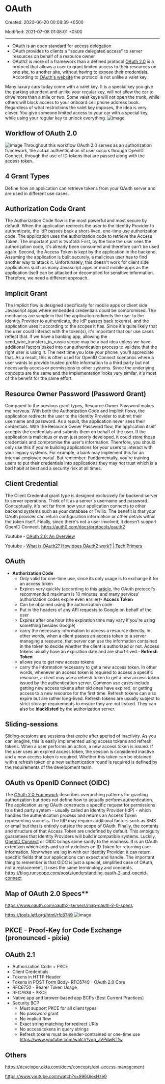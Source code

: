 # OAuth

Created: 2020-06-20 00:08:39 +0500

Modified: 2021-07-08 01:08:01 +0500

---

- OAuth is an open standard for access delegation
- OAuth provides to clients a "secure delegated access" to server resources on behalf of a resource owner
- OAuth2 is more of a framework than a defined protocol
[OAuth 2.0](https://oauth.net/2/) is a protocol that allows a user to grant limited access to their resources on one site, to another site, without having to expose their credentials.
According to [OAuth's website](http://oauth.net/about/) the protocol is not unlike a valet key.

Many luxury cars today come with a valet key. It is a special key you give the parking attendant and unlike your regular key, will not allow the car to drive more than a mile or two. Some valet keys will not open the trunk, while others will block access to your onboard cell phone address book. Regardless of what restrictions the valet key imposes, the idea is very clever. You give someone limited access to your car with a special key, while using your regular key to unlock everything.
![image](media/Authentication_OAuth-image1.png)

## Workflow of OAuth 2.0

![image](media/Authentication_OAuth-image2.png)
Throughout this workflow OAuth 2.0 serves as an authorization framework, the actual authentication of user occurs through OpenID Connect, through the use of ID tokens that are passed along with the access token.

## 4 Grant Types

Define how an application can retrieve tokens from your OAuth server and are used in different use cases.

## Authorization Code Grant

The Authorization Code flow is the most powerful and most secure by default. When the application redirects the user to the Identity Provider to authenticate, the IdP passes back a short-lived, one-time use authorization code. The application uses the authorization code to retrieve the Access Token.
The important part is twofold: First, by the time the user sees the authorization code, it's already been consumed and therefore can't be used again. Second, the Access Token is kept by the application in the backend. Assuming the application is built securely, a malicious user has to find another way to attack it.
Unfortunately, this doesn't work for client side applications such as many Javascript apps or most mobile apps as the application itself can be attacked or decompiled for sensitive information. Therefore, we need a different approach.

## Implicit Grant

The Implicit flow is designed specifically for mobile apps or client side Javascript apps where embedded credentials could be compromised. The mechanics are simple in that the application redirects the user to the Identity Provider to authenticate, the IdP passes back token(s), and the application uses it according to the scopes it has.
Since it's quite likely that the user could interact with the token(s), it's important that our use cases reflect that. If we have a banking app, allowing the send_wire_transfers_to_russia scope may be a bad idea unless we have additional factors baked into our authentication process to validate that the right user is using it. The next time you lose your phone, you'll appreciate that.
As a result, this is often used for OpenID Connect scenarios where a user wants to provide trusted profile information to a third party but not necessarily access or permissions to other systems. Since the underlying concepts are the same and the implementation looks very similar, it's most of the benefit for the same effort.

## Resource Owner Password (Password Grant)

Compared to the previous grant types, Resource Owner Password makes me nervous. With both the Authorization Code and Implicit flows, the application redirects the user to the Identity Provider to submit their username and password. As a result, the application never sees their credentials. With the Resource Owner Password flow, the application itself accepts the credentials and submits them on behalf of the user.
If the application is malicious or even just poorly developed, it could store those credentials and compromise the user's information. Therefore, you should only use this if you're building applications for your users to interact with your legacy systems. For example, a bank may implement this for an internal employee portal.
But remember: Fundamentally, you're training users to put their credentials into applications they may not trust which is a bad habit at best and a security risk at all times.

## Client Credential

The Client Credential grant type is designed exclusively for backend server to server operations. Think of it as a server's username and password. Conceptually, it's not far from how your application connects to other backend systems such as your database or Twilio. The benefit is that your OAuth provider can return configuration information or other details within the token itself.
Finally, since there's not a user involved, it doesn't support OpenID Connect.
<https://auth0.com/docs/protocols/oauth2>

Youtube - [OAuth 2.0: An Overview](https://www.youtube.com/watch?v=CPbvxxslDTU)

Youtube - [What is OAuth2? How does OAuth2 work? | Tech Primers](https://www.youtube.com/watch?v=bzGKgC3N7SY)

## OAuth

- **Authorization Code**
  - Only valid for one-time use, since its only usage is to exchange it for an access token
  - Expires very quickly (according to this [article](https://www.oauth.com/oauth2-servers/authorization/the-authorization-response/), the OAuth protocol's recommended maximum is 10 minutes, and many services' authorization codes expire even earlier)-  **Access Token**
  - Can be obtained using the authorization code
  - Put in the headers of any API requests to Google on behalf of the user
  - Expires after one hour (the expiration time may vary if you're using something besides Google)
  - carry the necessary information to access a resource directly. In other words, when a client passes an access token to a server managing a resource, that server can use the information contained in the token to decide whether the client is authorized or not. Access tokens usually have an expiration date and are short-lived.-  **Refresh Token**
  - allows you to get new access tokens
  - carry the information necessary to get a new access token. In other words, whenever an access token is required to access a specific resource, a client may use a refresh token to get a new access token issued by the authentication server. Common use cases include getting new access tokens after old ones have expired, or getting access to a new resource for the first time. Refresh tokens can also expire but are rather long-lived. Refresh tokens are usually subject to strict storage requirements to ensure they are not leaked. They can also be **blacklisted** by the authorization server.

## Sliding-sessions

Sliding-sessions are sessions that expire after aperiod of inactivity. As you can imagine, this is easily implemented using access tokens and refresh tokens. When a user performs an action, a new access token is issued. If the user uses an expired access token, the session is considered inactive and a new access token is required. Whether this token can be obtained with a refresh token or a new authentication round is required is defined by the requirements of the development team.

## OAuth vs OpenID Connect (OIDC)

The [OAuth 2.0 Framework](https://www.oauth.com/oauth2-servers/map-oauth-2-0-specs/) describes overarching patterns for granting authorization but does not define how to actually perform authentication. The application using OAuth constructs a specific request for permissions to a third party system - usually called an Identity Provider (IdP) - which handles the authentication process and returns an Access Token representing success. The IdP may require additional factors such as SMS or email but that is entirely outside the scope of OAuth. Finally, the contents and structure of that Access Token are undefined by default. This ambiguity guarantees that Identity Providers will build incompatible systems.
Luckily, [OpenID Connect](https://openid.net/connect/) or OIDC brings some sanity to the madness. It is an OAuth extension which adds and strictly defines an ID Token for returning user information. Now when we log in with our Identity Provider, it can return specific fields that our applications can expect and handle. The important thing to remember is that OIDC is just a special, simplified case of OAuth, not a replacement. It uses the same terminology and concepts.
<https://blog.runscope.com/posts/understanding-oauth-2-and-openid-connect>

## Map of OAuth 2.0 Specs**

<https://www.oauth.com/oauth2-servers/map-oauth-2-0-specs>

<https://tools.ietf.org/html/rfc6749>
![image](media/Authentication_OAuth-image3.png)

## PKCE - Proof-Key for Code Exchange (pronounced - pixie)

## OAuth 2.1

- Authorization Code + PKCE
- Client Credentials
- Tokens in HTTP Header
- Tokens in POST Form Body-  RFC6749 - OAuth 2.0 Core
- RFC6750 - Bearer Token Usage
- RFC7636 - PKCE
- Native app and brower-based app BCPs (Best Current Practices)
- Security BCP
  - Must support PKCE for all client types
  - No password grant
  - No implicit flow
  - Exact string matching for redirect URIs
  - No access tokens in query strings
  - Refresh tokens must be sender-contrained or one-time use
<https://www.youtube.com/watch?v=g_aVPdwBTfw>

## Others

<https://developer.okta.com/docs/concepts/api-access-management>

<https://www.youtube.com/watch?v=996OiexHze0>
